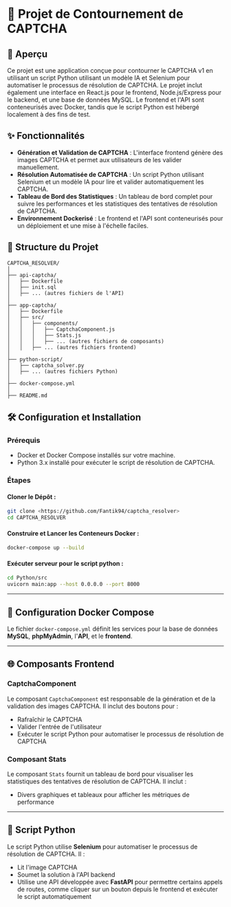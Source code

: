 # 🔐 Projet de Contournement de CAPTCHA

## 🌟 Aperçu

Ce projet est une application conçue pour contourner le CAPTCHA v1 en utilisant un script Python utilisant un modèle IA et Selenium pour automatiser le processus de résolution de CAPTCHA.
Le projet inclut également une interface en React.js pour le frontend, Node.js/Express pour le backend, et une base de données MySQL.
Le frontend et l'API sont conteneurisés avec Docker, tandis que le script Python est hébergé localement à des fins de test.

## ✨ Fonctionnalités

- **Génération et Validation de CAPTCHA** : L'interface frontend génère des images CAPTCHA et permet aux utilisateurs de les valider manuellement.
- **Résolution Automatisée de CAPTCHA** : Un script Python utilisant Selenium et un modèle IA pour lire et valider automatiquement les CAPTCHA.
- **Tableau de Bord des Statistiques** : Un tableau de bord complet pour suivre les performances et les statistiques des tentatives de résolution de CAPTCHA.
- **Environnement Dockerisé** : Le frontend et l'API sont conteneurisés pour un déploiement et une mise à l'échelle faciles.

## 📂 Structure du Projet

```plaintext
CAPTCHA_RESOLVER/
│
├── api-captcha/
│   ├── Dockerfile
│   ├── init.sql
│   ├── ... (autres fichiers de l'API)
│
├── app-captcha/
│   ├── Dockerfile
│   ├── src/
│   │   ├── components/
│   │   │   ├── CaptchaComponent.js
│   │   │   ├── Stats.js
│   │   │   ├── ... (autres fichiers de composants)
│   │   ├── ... (autres fichiers frontend)
│
├── python-script/
│   ├── captcha_solver.py
│   ├── ... (autres fichiers Python)
│
├── docker-compose.yml
│
├── README.md
```

## 🛠️ Configuration et Installation

### Prérequis
- Docker et Docker Compose installés sur votre machine.
- Python 3.x installé pour exécuter le script de résolution de CAPTCHA.

### Étapes
#### Cloner le Dépôt :
```bash
git clone <https://github.com/Fantik94/captcha_resolver>
cd CAPTCHA_RESOLVER
```

#### Construire et Lancer les Conteneurs Docker :
```bash
docker-compose up --build
```

#### Exécuter serveur pour le script python :
```bash
cd Python/src
uvicorn main:app --host 0.0.0.0 --port 8000
```

---

## 🐳 Configuration Docker Compose
Le fichier `docker-compose.yml` définit les services pour la base de données **MySQL**, **phpMyAdmin**, l'**API**, et le **frontend**.

---

## 🌐 Composants Frontend

### CaptchaComponent
Le composant `CaptchaComponent` est responsable de la génération et de la validation des images CAPTCHA. Il inclut des boutons pour :
- Rafraîchir le CAPTCHA
- Valider l'entrée de l'utilisateur
- Exécuter le script Python pour automatiser le processus de résolution de CAPTCHA

### Composant Stats
Le composant `Stats` fournit un tableau de bord pour visualiser les statistiques des tentatives de résolution de CAPTCHA. Il inclut :
- Divers graphiques et tableaux pour afficher les métriques de performance

---

## 🐍 Script Python
Le script Python utilise **Selenium** pour automatiser le processus de résolution de CAPTCHA. Il :
- Lit l'image CAPTCHA
- Soumet la solution à l'API backend
- Utilise une API développée avec **FastAPI** pour permettre certains appels de routes, comme cliquer sur un bouton depuis le frontend et exécuter le script automatiquement

